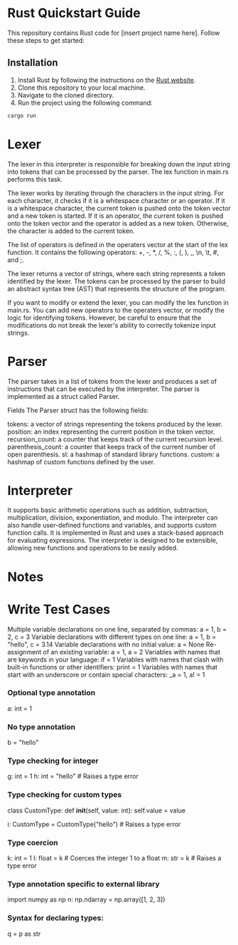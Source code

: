 
# Rust Quickstart Guide

This repository contains Rust code for [insert project name here]. Follow these steps to get started:

## Installation

1. Install Rust by following the instructions on the [Rust website](https://www.rust-lang.org/tools/install).
2. Clone this repository to your local machine.
3. Navigate to the cloned directory.
4. Run the project using the following command:
```cmd
cargo run
```

# Lexer
The lexer in this interpreter is responsible for breaking down the input string into tokens that can be processed by the parser. The lex function in main.rs performs this task.

The lexer works by iterating through the characters in the input string. For each character, it checks if it is a whitespace character or an operator. If it is a whitespace character, the current token is pushed onto the token vector and a new token is started. If it is an operator, the current token is pushed onto the token vector and the operator is added as a new token. Otherwise, the character is added to the current token.

The list of operators is defined in the operaters vector at the start of the lex function. It contains the following operators: +, -, *, /, %, :, (, ), ,, \n, \t, #, and ;.

The lexer returns a vector of strings, where each string represents a token identified by the lexer. The tokens can be processed by the parser to build an abstract syntax tree (AST) that represents the structure of the program.

If you want to modify or extend the lexer, you can modify the lex function in main.rs. You can add new operators to the operaters vector, or modify the logic for identifying tokens. However, be careful to ensure that the modifications do not break the lexer's ability to correctly tokenize input strings.

# Parser
The parser takes in a list of tokens from the lexer and produces a set of instructions that can be executed by the interpreter. The parser is implemented as a struct called Parser.

Fields
The Parser struct has the following fields:

tokens: a vector of strings representing the tokens produced by the lexer.
position: an index representing the current position in the token vector.
recursion_count: a counter that keeps track of the current recursion level.
parenthesis_count: a counter that keeps track of the current number of open parenthesis.
sl: a hashmap of standard library functions.
custom: a hashmap of custom functions defined by the user.

# Interpreter
It supports basic arithmetic operations such as addition, subtraction, multiplication, division, exponentiation, and modulo. The interpreter can also handle user-defined functions and variables, and supports custom function calls. It is implemented in Rust and uses a stack-based approach for evaluating expressions. The interpreter is designed to be extensible, allowing new functions and operations to be easily added.



# Notes
# Write Test Cases
Multiple variable declarations on one line, separated by commas: a = 1, b = 2, c = 3
Variable declarations with different types on one line: a = 1, b = "hello", c = 3.14
Variable declarations with no initial value: a = None
Re-assignment of an existing variable: a = 1, a = 2
Variables with names that are keywords in your language: if = 1
Variables with names that clash with built-in functions or other identifiers: print = 1
Variables with names that start with an underscore or contain special characters: _a = 1, a! = 1

### Optional type annotation
a: int = 1

### No type annotation
b = "hello"

### Type checking for integer
g: int = 1
h: int = "hello"  # Raises a type error

### Type checking for custom types
class CustomType:
    def __init__(self, value: int):
        self.value = value
        
i: CustomType = CustomType("hello")  # Raises a type error

### Type coercion
k: int = 1
l: float = k  # Coerces the integer 1 to a float
m: str = k  # Raises a type error

### Type annotation specific to external library
import numpy as np
n: np.ndarray = np.array([1, 2, 3])

### Syntax for declaring types:
q = p as str
